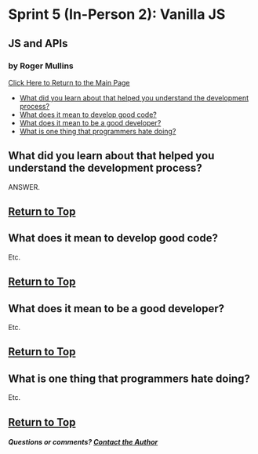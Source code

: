 # Sprint 5 (In-Person 2): Vanilla JS
## JS and APIs
### by Roger Mullins

[Click Here to Return to the Main Page](blog.md)

- [What did you learn about that helped you understand the development process?](#what-does-it-mean-to-be-a-good-developer)
- [What does it mean to develop good code?](#what-does-it-mean-to-develop-good-code)
- [What does it mean to be a good developer?](#what-does-it-mean-to-be-a-good-developer)
- [What is one thing that programmers hate doing?](#what-is-one-thing-that-programmers-hate-doing)

## What did you learn about that helped you understand the development process?

ANSWER.

[Return to Top](#by-roger-mullins--team-davinci)
---

## What does it mean to develop good code?

Etc. 

[Return to Top](#by-roger-mullins--team-davinci)
---

## What does it mean to be a good developer?

Etc. 

[Return to Top](#by-roger-mullins--team-davinci)
---

## What is one thing that programmers hate doing?
Etc. 

[Return to Top](#by-roger-mullins--team-davinci)
---

##### Questions or comments? [Contact the Author](mailto:rogermullins.mba@gmail.com)


